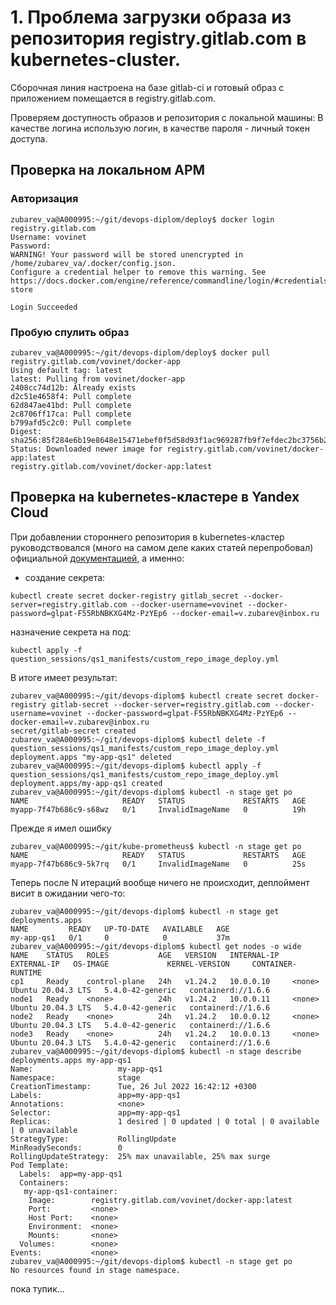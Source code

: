 # 1. Проблема загрузки образа из репозитория registry.gitlab.com в kubernetes-cluster.

Сборочная линия настроена на базе gitlab-ci и готовый образ с приложением помещается в registry.gitlab.com.

Проверяем доступность образов и репозитория с локальной машины:
В качестве логина использую логин, в качестве пароля - личный токен доступа.

## Проверка на локальном АРМ

### Авторизация

```
zubarev_va@A000995:~/git/devops-diplom/deploy$ docker login registry.gitlab.com
Username: vovinet
Password: 
WARNING! Your password will be stored unencrypted in /home/zubarev_va/.docker/config.json.
Configure a credential helper to remove this warning. See
https://docs.docker.com/engine/reference/commandline/login/#credentials-store

Login Succeeded
```

### Пробую спулить образ
```
zubarev_va@A000995:~/git/devops-diplom/deploy$ docker pull registry.gitlab.com/vovinet/docker-app
Using default tag: latest
latest: Pulling from vovinet/docker-app
2408cc74d12b: Already exists 
d2c51e4658f4: Pull complete 
62d847ae41bd: Pull complete 
2c8706ff17ca: Pull complete 
b799afd5c2c0: Pull complete 
Digest: sha256:85f284e6b19e8648e15471ebef0f5d58d93f1ac969287fb9f7efdec2bc3756b2
Status: Downloaded newer image for registry.gitlab.com/vovinet/docker-app:latest
registry.gitlab.com/vovinet/docker-app:latest

```

## Проверка на kubernetes-кластере в Yandex Cloud

При добавлении стороннего репозитория в kubernetes-кластер руководствовался (много на самом деле каких статей перепробовал) официальной [документацией](https://kubernetes.io/docs/tasks/configure-pod-container/pull-image-private-registry/), а именно:
- создание секрета:
```
kubectl create secret docker-registry gitlab_secret --docker-server=registry.gitlab.com --docker-username=vovinet --docker-password=glpat-F55RbNBKXG4Mz-PzYEp6 --docker-email=v.zubarev@inbox.ru
```
назначение секрета на под:
```
kubectl apply -f question_sessions/qs1_manifests/custom_repo_image_deploy.yml
```
В итоге имеет результат:
```
zubarev_va@A000995:~/git/devops-diplom$ kubectl create secret docker-registry gitlab-secret --docker-server=registry.gitlab.com --docker-username=vovinet --docker-password=glpat-F55RbNBKXG4Mz-PzYEp6 --docker-email=v.zubarev@inbox.ru
secret/gitlab-secret created
zubarev_va@A000995:~/git/devops-diplom$ kubectl delete -f question_sessions/qs1_manifests/custom_repo_image_deploy.yml
deployment.apps "my-app-qs1" deleted
zubarev_va@A000995:~/git/devops-diplom$ kubectl apply -f question_sessions/qs1_manifests/custom_repo_image_deploy.yml
deployment.apps/my-app-qs1 created
zubarev_va@A000995:~/git/devops-diplom$ kubectl -n stage get po
NAME                     READY   STATUS             RESTARTS   AGE
myapp-7f47b686c9-s68wz   0/1     InvalidImageName   0          19h
```

Прежде я имел ошибку
```
zubarev_va@A000995:~/git/kube-prometheus$ kubectl -n stage get po
NAME                     READY   STATUS             RESTARTS   AGE
myapp-7f47b686c9-5k7rq   0/1     InvalidImageName   0          25s
```

Теперь после N итераций вообще ничего не происходит, деплоймент висит в ожидании чего-то:
```
zubarev_va@A000995:~/git/devops-diplom$ kubectl -n stage get deployments.apps 
NAME         READY   UP-TO-DATE   AVAILABLE   AGE
my-app-qs1   0/1     0            0           37m
zubarev_va@A000995:~/git/devops-diplom$ kubectl get nodes -o wide
NAME    STATUS   ROLES           AGE   VERSION   INTERNAL-IP   EXTERNAL-IP   OS-IMAGE             KERNEL-VERSION     CONTAINER-RUNTIME
cp1     Ready    control-plane   24h   v1.24.2   10.0.0.10     <none>        Ubuntu 20.04.3 LTS   5.4.0-42-generic   containerd://1.6.6
node1   Ready    <none>          24h   v1.24.2   10.0.0.11     <none>        Ubuntu 20.04.3 LTS   5.4.0-42-generic   containerd://1.6.6
node2   Ready    <none>          24h   v1.24.2   10.0.0.12     <none>        Ubuntu 20.04.3 LTS   5.4.0-42-generic   containerd://1.6.6
node3   Ready    <none>          24h   v1.24.2   10.0.0.13     <none>        Ubuntu 20.04.3 LTS   5.4.0-42-generic   containerd://1.6.6
zubarev_va@A000995:~/git/devops-diplom$ kubectl -n stage describe deployments.apps my-app-qs1
Name:                   my-app-qs1
Namespace:              stage
CreationTimestamp:      Tue, 26 Jul 2022 16:42:12 +0300
Labels:                 app=my-app-qs1
Annotations:            <none>
Selector:               app=my-app-qs1
Replicas:               1 desired | 0 updated | 0 total | 0 available | 0 unavailable
StrategyType:           RollingUpdate
MinReadySeconds:        0
RollingUpdateStrategy:  25% max unavailable, 25% max surge
Pod Template:
  Labels:  app=my-app-qs1
  Containers:
   my-app-qs1-container:
    Image:        registry.gitlab.com/vovinet/docker-app:latest
    Port:         <none>
    Host Port:    <none>
    Environment:  <none>
    Mounts:       <none>
  Volumes:        <none>
Events:           <none>
zubarev_va@A000995:~/git/devops-diplom$ kubectl -n stage get po
No resources found in stage namespace.
```
пока тупик...